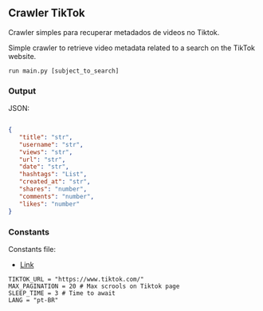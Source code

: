 ## Crawler TikTok

Crawler simples para recuperar metadados de videos no Tiktok.

Simple crawler to retrieve video metadata related to a search on the TikTok website.

``` console
run main.py [subject_to_search]
```


### Output

JSON:
``` JSON

{
   "title": "str",
   "username": "str",
   "views": "str",
   "url": "str",
   "date": "str",
   "hashtags": "List",
   "created_at": "str",
   "shares": "number",
   "comments": "number",
   "likes": "number"
}
```

### Constants

Constants file:
- [Link](core/constants.py)

``` sheel
TIKTOK_URL = "https://www.tiktok.com/"
MAX_PAGINATION = 20 # Max scrools on Tiktok page
SLEEP_TIME = 3 # Time to await
LANG = "pt-BR"
```
